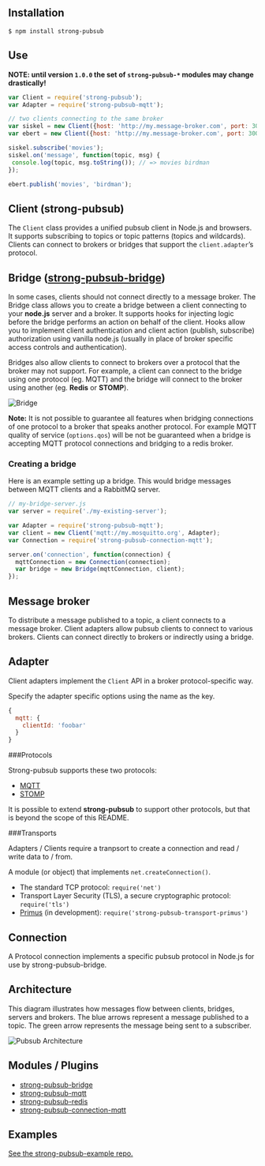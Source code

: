 ## Installation

```
$ npm install strong-pubsub
```

## Use

**NOTE: until version `1.0.0` the set of `strong-pubsub-*` modules may change drastically!**

```js
var Client = require('strong-pubsub');
var Adapter = require('strong-pubsub-mqtt');

// two clients connecting to the same broker
var siskel = new Client({host: 'http://my.message-broker.com', port: 3000}, Adapter);
var ebert = new Client({host: 'http://my.message-broker.com', port: 3000}, Adapter);

siskel.subscribe('movies');
siskel.on('message', function(topic, msg) {
 console.log(topic, msg.toString()); // => movies birdman
});

ebert.publish('movies', 'birdman');
```

## Client (strong-pubsub)

The `Client` class provides a unified pubsub client in Node.js and browsers. It supports subscribing 
to topics or topic patterns (topics and wildcards). Clients can connect to brokers or bridges that support 
the `client.adapter`’s protocol.

## Bridge ([strong-pubsub-bridge](https://github.com/strongloop/strong-pubsub-bridge))

In some cases, clients should not connect directly to a message broker. The Bridge class allows you to create a bridge between a client connecting to your **node.js** server and a broker. It supports hooks for injecting logic before the bridge performs an action on behalf of the client. Hooks allow you to implement client authentication and client action (publish, subscribe) 
authorization using vanilla node.js (usually in place of broker specific access controls and authentication).

Bridges also allow clients to connect to brokers over a protocol that the broker may not support. For example, a client can connect to the bridge using one protocol (eg. MQTT) and the bridge will connect 
to the broker using another (eg. **Redis** or **STOMP**).

![Bridge](/assets/bridge.png "Pubsub Bridge")

**Note:** It is not possible to guarantee all features when bridging connections of one protocol to a broker that speaks another protocol. For example MQTT quality of service (`options.qos`) will be not be guaranteed when a bridge is accepting MQTT protocol connections and bridging to a redis broker.

### Creating a bridge

Here is an example setting up a bridge. This would bridge messages between MQTT clients and a RabbitMQ server.

```js
// my-bridge-server.js
var server = require('./my-existing-server');

var Adapter = require('strong-pubsub-mqtt');
var client = new Client('mqtt://my.mosquitto.org', Adapter);
var Connection = require('strong-pubsub-connection-mqtt');

server.on('connection', function(connection) {
  mqttConnection = new Connection(connection);
  var bridge = new Bridge(mqttConnection, client);
});
```

## Message broker

To distribute a message published to a topic, a client connects to a message broker. 
Client adapters allow pubsub clients to connect to various brokers. Clients can connect directly 
to brokers or indirectly using a bridge.
 
## Adapter

Client adapters implement the `Client` API in a broker protocol-specific way.

Specify the adapter specific options using the name as the key.

```js
{
  mqtt: {
    clientId: 'foobar'
  }
}
```

###Protocols

Strong-pubsub supports these two protocols:

- [MQTT](http://mqtt.org/) 
- [STOMP](https://stomp.github.io/)

It is possible to extend **strong-pubsub** to support other protocols, but that is beyond the scope of this README.

###Transports

Adapters / Clients require a tranpsort to create a connection and read / write data to / from.

A module (or object) that implements `net.createConnection()`.

- The standard TCP protocol: `require('net')`
- Transport Layer Security (TLS), a secure cryptographic protocol: `require('tls')`
- [Primus](https://github.com/primus/primus) (in development): `require('strong-pubsub-transport-primus')`  

## Connection

A Protocol connection implements a specific pubsub protocol in Node.js for use by strong-pubsub-bridge.
 
## Architecture

This diagram illustrates how messages flow between clients, bridges, servers and brokers. 
The blue arrows represent a message published to a topic. The green arrow represents the message 
being sent to a subscriber.

![Pubsub Architecture](/assets/pubsub-arch.png?v2 "Pubsub Architecture")
 
## Modules / Plugins

- [strong-pubsub-bridge](http://github.com/strongloop/strong-pubsub-bridge)
- [strong-pubsub-mqtt](http://github.com/strongloop/strong-pubsub-mqtt)
- [strong-pubsub-redis](http://github.com/strongloop/strong-pubsub-redis)
- [strong-pubsub-connection-mqtt](http://github.com/strongloop/strong-pubsub-connection-mqtt)
   
## Examples

[See the strong-pubsub-example repo.](http://github.com/strongloop/strong-pubsub-example)
